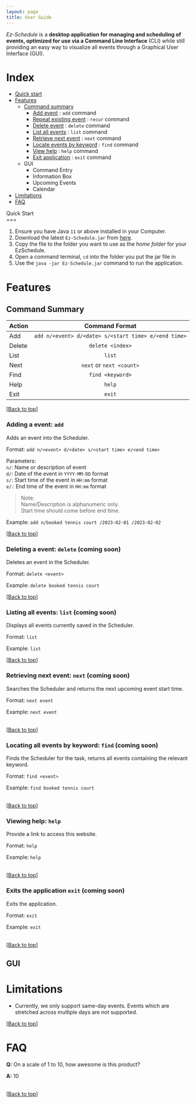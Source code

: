 ```yaml
---
layout: page
title: User Guide
---
```


_Ez-Schedule_ is a **desktop application for managing and scheduling of events, optimized for use via a Command Line
Interface** (CLI) while still providing an easy way to visualize all events through a Graphical User Interface (GUI).

# Index

* [Quick start](#quick-start)
* [Features](#features)
  * [Command summary](#command-summary)
    * [Add event](#add) : `add` command
    * [Repeat existing event](#recur) : `recur` command
    * [Delete event](#delete) : `delete` command
    * [List all events](#list) : `list` command
    * [Retrieve next event](#next) : `next` command
    * [Locate events by keyword](#find) : `find` command
    * [View help](#help) : `help` command
    * [Exit application](#exit) : `exit` command
  * GUI
    * Command Entry
    * Information Box
    * Upcoming Events
    * Calendar
* [Limitations](#limitations)
* [FAQ](#faq)


<div id="quick-start">Quick Start</div>
===

1. Ensure you have Java `11` or above installed in your Computer.
2. Download the latest `Ez-Schedule.jar` from [here](https://github.com/AY2223S2-CS2103-W17-3/tp/releases).
3. Copy the file to the folder you want to use as the *home folder* for your EzSchedule.
4. Open a command terminal, `cd` into the folder you put the jar file in
5. Use the `java -jar Ez-Schedule.jar` command to run the application.

# Features

## Command Summary

| Action |                    Command Format                    |
|:-------|:----------------------------------------------------:|
 | Add    | `add n/<event> d/<date> s/<start time> e/<end time>` |
| Delete |                   `delete <index>`                   |
| List   |                        `list`                        |
| Next   |               `next` or `next <count>`               |
| Find   |                   `find <keyword>`                   |
| Help   |                        `help`                        |
| Exit   |                        `exit`                        |
[[Back to top](#index)]

### Adding a event: `add`

Adds an event into the Scheduler.

Format: `add n/<event> d/<date> s/<start time> e/<end time>`

Parameters:  
`n/`: Name or description of event  
`d/`: Date of the event in `YYYY-MM-DD` format  
`s/`: Start time of the event in `HH:mm` format  
`e/:` End time of the event in `HH:mm` format

> Note:  
> Name/Description is alphanumeric only.  
> Start time should come before end time.

Example: `add n/booked tennis court /2023-02-01 /2023-02-02`

[[Back to top](#index)]



### Deleting a event: `delete` (coming soon)

Deletes an event in the Scheduler.

Format: `delete <event>`

Example: `delete booked tennis court `

[[Back to top](#index)]



### Listing all events: `list` (coming soon)

Displays all events currently saved in the Scheduler.

Format: `list`

Example: `list`

[[Back to top](#index)]

### Retrieving next event: `next` (coming soon)

Searches the Scheduler and returns the next upcoming event start time.

Format: `next event`

Example: `next event`<br><br>

[[Back to top](#index)]



### Locating all events by keyword: `find` (coming soon)

Finds the Scheduler for the task, returns all events containing the relevant keyword.

Format: `find <event>`

Example: `find booked tennis court`<br><br>

[[Back to top](#index)]



### Viewing help: `help`

Provide a link to access this website.

Format: `help`

Example: `help`<br><br>

[[Back to top](#index)]


### Exits the application `exit` (coming soon)

Exits the application.

Format: `exit`

Example: `exit`<br><br>

[[Back to top](#index)]


## GUI

# Limitations
* Currently, we only support same-day events.
  Events which are stretched across multiple days are not supported.

[[Back to top](#index)]

# FAQ

**Q:** On a scale of 1 to 10, how awesome is this product?

**A:** 10<br><br>

[[Back to top](#index)]